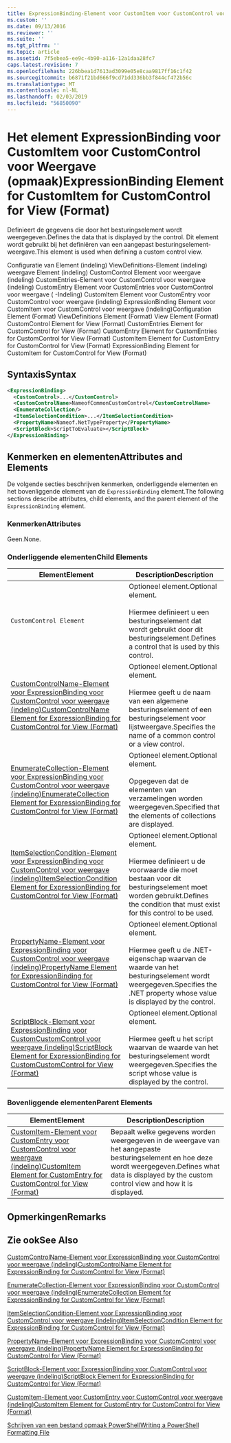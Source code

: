 ```yaml
---
title: ExpressionBinding-Element voor CustomItem voor CustomControl voor weergave (indeling) | Microsoft Docs
ms.custom: ''
ms.date: 09/13/2016
ms.reviewer: ''
ms.suite: ''
ms.tgt_pltfrm: ''
ms.topic: article
ms.assetid: 7f5ebea5-ee9c-4b90-a116-12a1daa28fc7
caps.latest.revision: 7
ms.openlocfilehash: 226bbea1d7613ad3099e05e8caa9817ff16c1f42
ms.sourcegitcommit: b6871f21bd666f9cd71dd336bb3f844cf472b56c
ms.translationtype: MT
ms.contentlocale: nl-NL
ms.lasthandoff: 02/03/2019
ms.locfileid: "56850090"
---
```

# <a name="expressionbinding-element-for-customitem-for-customcontrol-for-view-format"></a><span data-ttu-id="23041-102">Het element ExpressionBinding voor CustomItem voor CustomControl voor Weergave (opmaak)</span><span class="sxs-lookup"><span data-stu-id="23041-102">ExpressionBinding Element for CustomItem for CustomControl for View (Format)</span></span>

<span data-ttu-id="23041-103">Definieert de gegevens die door het besturingselement wordt weergegeven.</span><span class="sxs-lookup"><span data-stu-id="23041-103">Defines the data that is displayed by the control.</span></span> <span data-ttu-id="23041-104">Dit element wordt gebruikt bij het definiëren van een aangepast besturingselement-weergave.</span><span class="sxs-lookup"><span data-stu-id="23041-104">This element is used when defining a custom control view.</span></span>

<span data-ttu-id="23041-105">Configuratie van Element (indeling) ViewDefinitions-Element (indeling) weergave Element (indeling) CustomControl Element voor weergave (indeling) CustomEntries-Element voor CustomControl voor weergave (indeling) CustomEntry Element voor CustomEntries voor CustomControl voor weergave ( -Indeling) CustomItem Element voor CustomEntry voor CustomControl voor weergave (indeling) ExpressionBinding Element voor CustomItem voor CustomControl voor weergave (indeling)</span><span class="sxs-lookup"><span data-stu-id="23041-105">Configuration Element (Format) ViewDefinitions Element (Format) View Element (Format) CustomControl Element for View (Format) CustomEntries Element for CustomControl for View (Format) CustomEntry Element for CustomEntries for CustomControl for View (Format) CustomItem Element for CustomEntry for CustomControl for View (Format) ExpressionBinding Element for CustomItem for CustomControl for View (Format)</span></span>

## <a name="syntax"></a><span data-ttu-id="23041-106">Syntaxis</span><span class="sxs-lookup"><span data-stu-id="23041-106">Syntax</span></span>

```xml
<ExpressionBinding>
  <CustomControl>...</CustomControl>
  <CustomControlName>NameofCommonCustomControl</CustomControlName>
  <EnumerateCollection/>
  <ItemSelectionCondition>...</ItemSelectionCondition>
  <PropertyName>Nameof.NetTypeProperty</PropertyName>
  <ScriptBlock>ScriptToEvaluate></ScriptBlock>
</ExpressionBinding>
```

## <a name="attributes-and-elements"></a><span data-ttu-id="23041-107">Kenmerken en elementen</span><span class="sxs-lookup"><span data-stu-id="23041-107">Attributes and Elements</span></span>

<span data-ttu-id="23041-108">De volgende secties beschrijven kenmerken, onderliggende elementen en het bovenliggende element van de `ExpressionBinding` element.</span><span class="sxs-lookup"><span data-stu-id="23041-108">The following sections describe attributes, child elements, and the parent element of the `ExpressionBinding` element.</span></span>

### <a name="attributes"></a><span data-ttu-id="23041-109">Kenmerken</span><span class="sxs-lookup"><span data-stu-id="23041-109">Attributes</span></span>

<span data-ttu-id="23041-110">Geen.</span><span class="sxs-lookup"><span data-stu-id="23041-110">None.</span></span>

### <a name="child-elements"></a><span data-ttu-id="23041-111">Onderliggende elementen</span><span class="sxs-lookup"><span data-stu-id="23041-111">Child Elements</span></span>

|<span data-ttu-id="23041-112">Element</span><span class="sxs-lookup"><span data-stu-id="23041-112">Element</span></span>|<span data-ttu-id="23041-113">Description</span><span class="sxs-lookup"><span data-stu-id="23041-113">Description</span></span>|
|-------------|-----------------|
|`CustomControl Element`|<span data-ttu-id="23041-114">Optioneel element.</span><span class="sxs-lookup"><span data-stu-id="23041-114">Optional element.</span></span><br /><br /> <span data-ttu-id="23041-115">Hiermee definieert u een besturingselement dat wordt gebruikt door dit besturingselement.</span><span class="sxs-lookup"><span data-stu-id="23041-115">Defines a control that is used by this control.</span></span>|
|[<span data-ttu-id="23041-116">CustomControlName-Element voor ExpressionBinding voor CustomControl voor weergave (indeling)</span><span class="sxs-lookup"><span data-stu-id="23041-116">CustomControlName Element for ExpressionBinding for CustomControl for View (Format)</span></span>](./customcontrolname-element-for-expressionbinding-for-customcontrol-for-view-format.md)|<span data-ttu-id="23041-117">Optioneel element.</span><span class="sxs-lookup"><span data-stu-id="23041-117">Optional element.</span></span><br /><br /> <span data-ttu-id="23041-118">Hiermee geeft u de naam van een algemene besturingselement of een besturingselement voor lijstweergave.</span><span class="sxs-lookup"><span data-stu-id="23041-118">Specifies the name of a common control or a view control.</span></span>|
|[<span data-ttu-id="23041-119">EnumerateCollection-Element voor ExpressionBinding voor CustomControl voor weergave (indeling)</span><span class="sxs-lookup"><span data-stu-id="23041-119">EnumerateCollection Element for ExpressionBinding for CustomControl for View (Format)</span></span>](./enumeratecollection-element-for-expressionbinding-for-customcontrol-for-view-format.md)|<span data-ttu-id="23041-120">Optioneel element.</span><span class="sxs-lookup"><span data-stu-id="23041-120">Optional element.</span></span><br /><br /> <span data-ttu-id="23041-121">Opgegeven dat de elementen van verzamelingen worden weergegeven.</span><span class="sxs-lookup"><span data-stu-id="23041-121">Specified that the elements of collections are displayed.</span></span>|
|[<span data-ttu-id="23041-122">ItemSelectionCondition-Element voor ExpressionBinding voor CustomControl voor weergave (indeling)</span><span class="sxs-lookup"><span data-stu-id="23041-122">ItemSelectionCondition Element for ExpressionBinding for CustomControl for View (Format)</span></span>](./itemselectioncondition-element-for-expressionbinding-for-customcontrol-format.md)|<span data-ttu-id="23041-123">Optioneel element.</span><span class="sxs-lookup"><span data-stu-id="23041-123">Optional element.</span></span><br /><br /> <span data-ttu-id="23041-124">Hiermee definieert u de voorwaarde die moet bestaan voor dit besturingselement moet worden gebruikt.</span><span class="sxs-lookup"><span data-stu-id="23041-124">Defines the condition that must exist for this control to be used.</span></span>|
|[<span data-ttu-id="23041-125">PropertyName-Element voor ExpressionBinding voor CustomControl voor weergave (indeling)</span><span class="sxs-lookup"><span data-stu-id="23041-125">PropertyName Element for ExpressionBinding for CustomControl for View (Format)</span></span>](./propertyname-element-for-expressionbinding-for-customcontrol-for-view-format.md)|<span data-ttu-id="23041-126">Optioneel element.</span><span class="sxs-lookup"><span data-stu-id="23041-126">Optional element.</span></span><br /><br /> <span data-ttu-id="23041-127">Hiermee geeft u de .NET-eigenschap waarvan de waarde van het besturingselement wordt weergegeven.</span><span class="sxs-lookup"><span data-stu-id="23041-127">Specifies the .NET property whose value is displayed by the control.</span></span>|
|[<span data-ttu-id="23041-128">ScriptBlock-Element voor ExpressionBinding voor CustomCustomControl voor weergave (indeling)</span><span class="sxs-lookup"><span data-stu-id="23041-128">ScriptBlock Element for ExpressionBinding for CustomCustomControl for View (Format)</span></span>](./scriptblock-element-for-expressionbinding-for-customcontrol-for-view-format.md)|<span data-ttu-id="23041-129">Optioneel element.</span><span class="sxs-lookup"><span data-stu-id="23041-129">Optional element.</span></span><br /><br /> <span data-ttu-id="23041-130">Hiermee geeft u het script waarvan de waarde van het besturingselement wordt weergegeven.</span><span class="sxs-lookup"><span data-stu-id="23041-130">Specifies the script whose value is displayed by the control.</span></span>|

### <a name="parent-elements"></a><span data-ttu-id="23041-131">Bovenliggende elementen</span><span class="sxs-lookup"><span data-stu-id="23041-131">Parent Elements</span></span>

|<span data-ttu-id="23041-132">Element</span><span class="sxs-lookup"><span data-stu-id="23041-132">Element</span></span>|<span data-ttu-id="23041-133">Description</span><span class="sxs-lookup"><span data-stu-id="23041-133">Description</span></span>|
|-------------|-----------------|
|[<span data-ttu-id="23041-134">CustomItem-Element voor CustomEntry voor CustomControl voor weergave (indeling)</span><span class="sxs-lookup"><span data-stu-id="23041-134">CustomItem Element for CustomEntry for CustomControl for View (Format)</span></span>](./customitem-element-for-customentry-for-customcontrol-for-view-format.md)|<span data-ttu-id="23041-135">Bepaalt welke gegevens worden weergegeven in de weergave van het aangepaste besturingselement en hoe deze wordt weergegeven.</span><span class="sxs-lookup"><span data-stu-id="23041-135">Defines what data is displayed by the custom control view and how it is displayed.</span></span>|

## <a name="remarks"></a><span data-ttu-id="23041-136">Opmerkingen</span><span class="sxs-lookup"><span data-stu-id="23041-136">Remarks</span></span>

## <a name="see-also"></a><span data-ttu-id="23041-137">Zie ook</span><span class="sxs-lookup"><span data-stu-id="23041-137">See Also</span></span>

[<span data-ttu-id="23041-138">CustomControlName-Element voor ExpressionBinding voor CustomControl voor weergave (indeling)</span><span class="sxs-lookup"><span data-stu-id="23041-138">CustomControlName Element for ExpressionBinding for CustomControl for View (Format)</span></span>](./customcontrolname-element-for-expressionbinding-for-customcontrol-for-view-format.md)

[<span data-ttu-id="23041-139">EnumerateCollection-Element voor ExpressionBinding voor CustomControl voor weergave (indeling)</span><span class="sxs-lookup"><span data-stu-id="23041-139">EnumerateCollection Element for ExpressionBinding for CustomControl for View (Format)</span></span>](./enumeratecollection-element-for-expressionbinding-for-customcontrol-for-view-format.md)

[<span data-ttu-id="23041-140">ItemSelectionCondition-Element voor ExpressionBinding voor CustomControl voor weergave (indeling)</span><span class="sxs-lookup"><span data-stu-id="23041-140">ItemSelectionCondition Element for ExpressionBinding for CustomControl for View (Format)</span></span>](./itemselectioncondition-element-for-expressionbinding-for-customcontrol-format.md)

[<span data-ttu-id="23041-141">PropertyName-Element voor ExpressionBinding voor CustomControl voor weergave (indeling)</span><span class="sxs-lookup"><span data-stu-id="23041-141">PropertyName Element for ExpressionBinding for CustomControl for View (Format)</span></span>](./propertyname-element-for-expressionbinding-for-customcontrol-for-view-format.md)

[<span data-ttu-id="23041-142">ScriptBlock-Element voor ExpressionBinding voor CustomControl voor weergave (indeling)</span><span class="sxs-lookup"><span data-stu-id="23041-142">ScriptBlock Element for ExpressionBinding for CustomControl for View (Format)</span></span>](./scriptblock-element-for-expressionbinding-for-customcontrol-for-view-format.md)

[<span data-ttu-id="23041-143">CustomItem-Element voor CustomEntry voor CustomControl voor weergave (indeling)</span><span class="sxs-lookup"><span data-stu-id="23041-143">CustomItem Element for CustomEntry for CustomControl for View (Format)</span></span>](./customitem-element-for-customentry-for-customcontrol-for-view-format.md)

[<span data-ttu-id="23041-144">Schrijven van een bestand opmaak PowerShell</span><span class="sxs-lookup"><span data-stu-id="23041-144">Writing a PowerShell Formatting File</span></span>](./writing-a-powershell-formatting-file.md)
